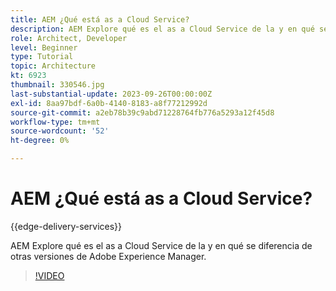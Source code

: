 ```yaml
---
title: AEM ¿Qué está as a Cloud Service?
description: AEM Explore qué es el as a Cloud Service de la y en qué se diferencia de otras versiones de Adobe Experience Manager.
role: Architect, Developer
level: Beginner
type: Tutorial
topic: Architecture
kt: 6923
thumbnail: 330546.jpg
last-substantial-update: 2023-09-26T00:00:00Z
exl-id: 8aa97bdf-6a0b-4140-8183-a8f77212992d
source-git-commit: a2eb78b39c9abd71228764fb776a5293a12f45d8
workflow-type: tm+mt
source-wordcount: '52'
ht-degree: 0%

---
```


# AEM ¿Qué está as a Cloud Service?

{{edge-delivery-services}}

AEM Explore qué es el as a Cloud Service de la y en qué se diferencia de otras versiones de Adobe Experience Manager.

>[!VIDEO](https://video.tv.adobe.com/v/330546?quality=12&learn=on)
